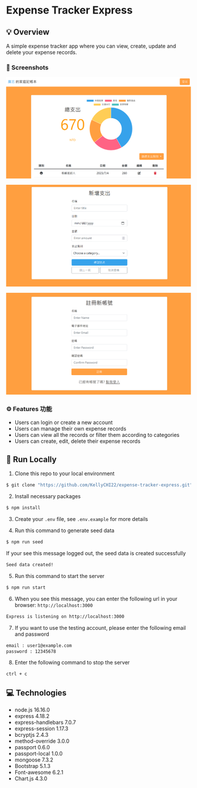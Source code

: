 # Expense Tracker Express

## 💡 Overview

A simple expense tracker app where you can view, create, update and delete your expense records.

### 👀 Screenshots

![](public/screenshots/screenshot_1.png)

![](public/screenshots/screenshot_2.png)

![](public/screenshots/screenshot_3.png)

### ⚙️ Features 功能

- Users can login or create a new account
- Users can manage their own expense records
- Users can view all the records or filter them according to categories
- Users can create, edit, delete their expense records

## 🚀 Run Locally

1. Clone this repo to your local environment

```bash
$ git clone "https://github.com/KellyCHI22/expense-tracker-express.git"
```

2. Install necessary packages

```bash
$ npm install
```

3. Create your `.env` file, see `.env.example` for more details

4. Run this command to generate seed data

```bash
$ npm run seed
```

If your see this message logged out, the seed data is created successfully

```bash
Seed data created!
```

5. Run this command to start the server

```bash
$ npm run start
```

6. When you see this message, you can enter the following url in your browser: `http://localhost:3000`

```bash
Express is listening on http://localhost:3000
```

7. If you want to use the testing account, please enter the following email and password

```
email : user1@example.com
password : 12345678
```

8. Enter the following command to stop the server

```bash
ctrl + c
```

## 💻 Technologies

- node.js 16.16.0
- express 4.18.2
- express-handlebars 7.0.7
- express-session 1.17.3
- bcryptjs 2.4.3
- method-override 3.0.0
- passport 0.6.0
- passport-local 1.0.0
- mongoose 7.3.2
- Bootstrap 5.1.3
- Font-awesome 6.2.1
- Chart.js 4.3.0
